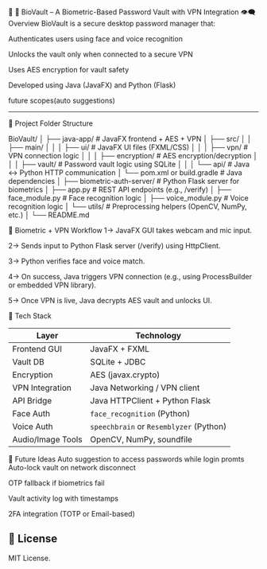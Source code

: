 
🧠 🔐 BioVault – A Biometric-Based Password Vault with VPN Integration
👁️‍🗨️ Overview
BioVault is a secure desktop password manager that:

Authenticates users using face and voice recognition

Unlocks the vault only when connected to a secure VPN

Uses AES encryption for vault safety

Developed using Java (JavaFX) and Python (Flask)

future scopes(auto suggestions)

---
📂 Project Folder Structure

BioVault/
│
├── java-app/                        # JavaFX frontend + AES + VPN
│   ├── src/
│   │   ├── main/
│   │   │   ├── ui/                  # JavaFX UI files (FXML/CSS)
│   │   │   ├── vpn/                 # VPN connection logic
│   │   │   ├── encryption/          # AES encryption/decryption
│   │   │   ├── vault/               # Password vault logic using SQLite
│   │   │   └── api/                 # Java ↔ Python HTTP communication
│   └── pom.xml or build.gradle      # Java dependencies
│
├── biometric-auth-server/          # Python Flask server for biometrics
│   ├── app.py                      # REST API endpoints (e.g., /verify)
│   ├── face_module.py             # Face recognition logic
│   ├── voice_module.py            # Voice recognition logic
│   └── utils/                     # Preprocessing helpers (OpenCV, NumPy, etc.)
│
└── README.md

🔁 Biometric + VPN Workflow
1-> JavaFX GUI takes webcam and mic input.

2-> Sends input to Python Flask server (/verify) using HttpClient.

3-> Python verifies face and voice match.

4-> On success, Java triggers VPN connection (e.g., using ProcessBuilder or embedded VPN library).

5-> Once VPN is live, Java decrypts AES vault and unlocks UI.


🔐 Tech Stack

| Layer             | Technology                              |
| ----------------- | --------------------------------------- |
| Frontend GUI      | JavaFX + FXML                           |
| Vault DB          | SQLite + JDBC                           |
| Encryption        | AES (javax.crypto)                      |
| VPN Integration   | Java Networking / VPN client            |
| API Bridge        | Java HTTPClient + Python Flask          |
| Face Auth         | `face_recognition` (Python)             |
| Voice Auth        | `speechbrain` or `Resemblyzer` (Python) |
| Audio/Image Tools | OpenCV, NumPy, soundfile                |


🔐 Future Ideas
Auto suggestion to access passwords while login promts
Auto-lock vault on network disconnect

OTP fallback if biometrics fail

Vault activity log with timestamps

2FA integration (TOTP or Email-based)


## 📜 License

MIT License.
